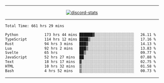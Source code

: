 <a href="https://www.github.com/ripavoid" target="_blank" rel="noreferrer">

-------

<div align='center'>
    <a href='https://discordapp.com/users/825178146797518881'>
        <img align='center' alt='discord-stats' src='https://api.discord-status.me/825178146797518881?nitro&boost=4&gradient=%231e0b1a%2C%23000000%2C%23000000%2C%23160316'></img>
    </a>
</div>

-------

<!--START_SECTION:waka-->

```txt
Total Time: 661 hrs 29 mins

Python            173 hrs 44 mins ██████▓░░░░░░░░░░░░░░░░░░   26.11 %
TypeScript        114 hrs 12 mins ████▒░░░░░░░░░░░░░░░░░░░░   17.16 %
Rust              94 hrs 3 mins   ███▓░░░░░░░░░░░░░░░░░░░░░   14.13 %
Lua               92 hrs 2 mins   ███▒░░░░░░░░░░░░░░░░░░░░░   13.83 %
Svelte            65 hrs          ██▒░░░░░░░░░░░░░░░░░░░░░░   09.77 %
JavaScript        52 hrs 27 mins  ██░░░░░░░░░░░░░░░░░░░░░░░   07.88 %
Text              18 hrs 17 mins  ▓░░░░░░░░░░░░░░░░░░░░░░░░   02.75 %
HTML              10 hrs 32 mins  ▒░░░░░░░░░░░░░░░░░░░░░░░░   01.58 %
Bash              4 hrs 52 mins   ▒░░░░░░░░░░░░░░░░░░░░░░░░   00.73 %
```

<!--END_SECTION:waka-->

-------

